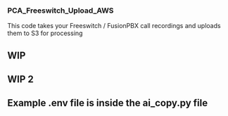 ### PCA_Freeswitch_Upload_AWS
This code takes your Freeswitch / FusionPBX call recordings and uploads them to S3 for processing

## WIP

## WIP 2

## Example .env file is inside the ai_copy.py file
